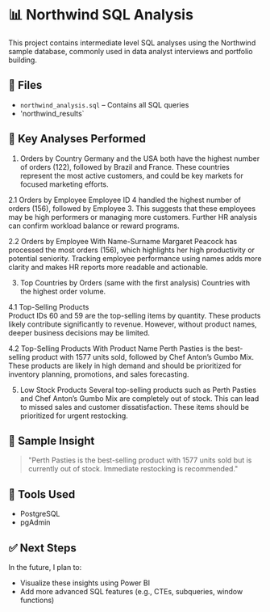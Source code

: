 # 📊 Northwind SQL Analysis

This project contains intermediate level SQL analyses using the Northwind sample database, commonly used in data analyst interviews and portfolio building.

## 📁 Files

- `northwind_analysis.sql` – Contains all SQL queries
- 'northwind_results` 

## 🧠 Key Analyses Performed

1. Orders by Country
Germany and the USA both have the highest number of orders (122), followed by Brazil and France. These countries represent the most active customers, and could be key markets for focused marketing efforts.

2.1 Orders by Employee
   Employee ID 4 handled the highest number of orders (156), followed by Employee 3. This suggests that these employees may      be high performers or managing more customers. Further HR analysis can confirm workload balance or reward programs.

2.2 Orders by Employee With Name-Surname
   Margaret Peacock has processed the most orders (156), which highlights her high productivity or potential seniority.          Tracking employee performance using names adds more clarity and makes HR reports more readable and actionable.

3. Top Countries by Orders  (same with the first analysis)
Countries with the highest order volume.

4.1 Top-Selling Products  
   Product IDs 60 and 59 are the top-selling items by quantity. These products likely contribute significantly to revenue.       However, without product names, deeper business decisions may be limited.

4.2 Top-Selling Products With Product Name
   Perth Pasties is the best-selling product with 1577 units sold, followed by Chef Anton’s Gumbo Mix. These products are        likely in high demand and should be prioritized for inventory planning, promotions, and sales forecasting.

5. Low Stock Products
Several top-selling products such as Perth Pasties and Chef Anton’s Gumbo Mix are completely out of stock. This can lead to missed sales and customer dissatisfaction. These items should be prioritized for urgent restocking.

## 📝 Sample Insight

> "Perth Pasties is the best-selling product with 1577 units sold but is currently out of stock. Immediate restocking is recommended."

## 📌 Tools Used

- PostgreSQL
- pgAdmin

## ✅ Next Steps

In the future, I plan to:
- Visualize these insights using Power BI
- Add more advanced SQL features (e.g., CTEs, subqueries, window functions)


